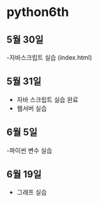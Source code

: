 # python6th


## 5월 30일 

-자바스크립트 실습 (index.html)

## 5월 31일

- 자바 스크립트 실습 완료
- 웹서버 실습 

## 6월 5일

-파이썬 변수 실습

## 6월 19일

- 그래프 실습